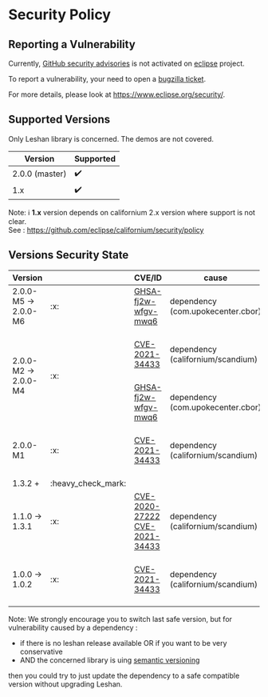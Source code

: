 # Security Policy

## Reporting a Vulnerability

Currently, [GitHub security advisories](https://help.github.com/en/articles/managing-security-vulnerabilities-in-your-project) is not activated on [eclipse](https://www.eclipse.org/) project.

To report a vulnerability, your need to open a [bugzilla ticket](https://bugs.eclipse.org/bugs/enter_bug.cgi?product=Community&component=Vulnerability+Reports&keywords=security&groups=Security_Advisories).

For more details, please look at https://www.eclipse.org/security/.

## Supported Versions

Only Leshan library is concerned. The demos are not covered. 

| Version | Supported          |
| ------- | ------------------ |
| 2.0.0 (master)   | :heavy_check_mark: | |
| 1.x   | :heavy_check_mark: |

Note: ℹ️ **1.x** version depends on californium 2.x version where support is not clear.   
See : https://github.com/eclipse/californium/security/policy


## Versions Security State

<table>
    <thead>
        <tr>
            <th width=200>Version</th>
            <th></th>
            <th>CVE/ID</th>
            <th>cause</th>
            <th>affect</th>
        </tr>
    </thead>
    <tbody>
        <tr>
            <td> 2.0.0-M5 -> 2.0.0-M6 </td>
            <td> :x: </td>
            <td> <a href="https://github.com/peteroupc/CBOR-Java/security/advisories/GHSA-fj2w-wfgv-mwq6">GHSA-fj2w-wfgv-mwq6</a> </td>
            <td> dependency (com.upokecenter.cbor) </td>
            <td> CBOR or SenML-CBOR decoding </td>
        </tr>
        <tr>
            <td rowspan=2> 2.0.0-M2 -> 2.0.0-M4</td>
            <td rowspan=2> :x: </td>
                <td> <a href="https://cve.mitre.org/cgi-bin/cvename.cgi?name=CVE-2021-34433">CVE-2021-34433</a> </td>
                <td> dependency (californium/scandium) </td>
                <td> DTLS with x509 and/or RPK  </td>
            <tr>
                <td> <a href="https://github.com/peteroupc/CBOR-Java/security/advisories/GHSA-fj2w-wfgv-mwq6">GHSA-fj2w-wfgv-mwq6</a> </td>
                <td> dependency (com.upokecenter.cbor) </td>
                <td> CBOR or SenML-CBOR decoding </td>
            </tr>
        </tr>
        <tr>
            <td> 2.0.0-M1 </td>
            <td> :x: </td>
            <td> <a href="https://cve.mitre.org/cgi-bin/cvename.cgi?name=CVE-2021-34433">CVE-2021-34433</a> </td>
            <td> dependency (californium/scandium) </td>
            <td> DTLS with x509 and/or RPK  </td>
        </tr>
         <tr>
            <td> 1.3.2 +  </td>
            <td> :heavy_check_mark: </td>
            <td />
            <td />
            <td />
        </tr>
        <tr>
            <td> 1.1.0 -> 1.3.1 </td>
            <td> :x: </td>
            <td> <a href="https://cve.mitre.org/cgi-bin/cvename.cgi?name=CVE-2020-27222">CVE-2020-27222</a>
                 <a href="https://cve.mitre.org/cgi-bin/cvename.cgi?name=CVE-2021-34433">CVE-2021-34433</a>
            </td>
            <td> dependency (californium/scandium) </td>
            <td> DTLS with x509 and/or RPK  </td>
        </tr>
        <tr>
            <td> 1.0.0 -> 1.0.2 </td>
            <td> :x: </td>
            <td> <a href="https://cve.mitre.org/cgi-bin/cvename.cgi?name=CVE-2021-34433">CVE-2021-34433</a> </td>
            <td> dependency (californium/scandium) </td>
            <td> DTLS with x509 and/or RPK  </td>
        </tr>
    </tbody>
</table>

Note: We strongly encourage you to switch last safe version, but for vulnerability caused by a dependency :
 - if there is no leshan release available OR if you want to be very conservative  
 - AND the concerned library is uing [semantic versioning](https://semver.org/)
 
then you could try to just update the dependency to a safe compatible version without upgrading Leshan. 